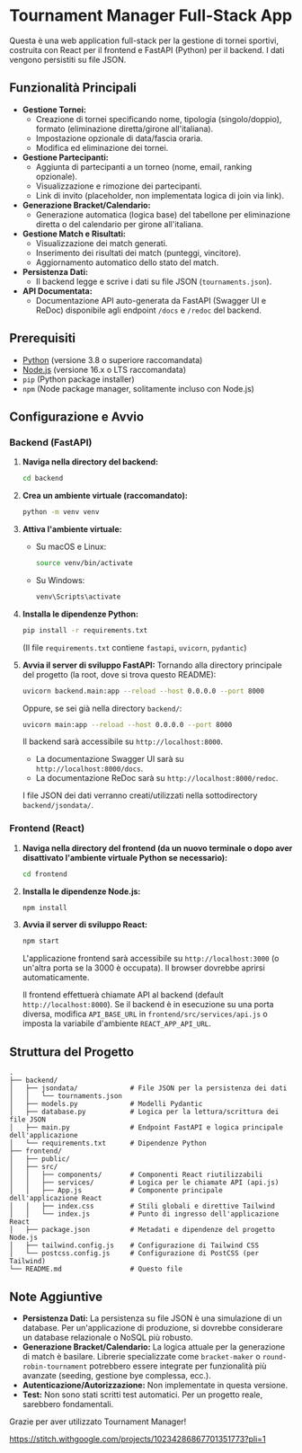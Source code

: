 # Tournament Manager Full-Stack App

Questa è una web application full-stack per la gestione di tornei sportivi, costruita con React per il frontend e FastAPI (Python) per il backend. I dati vengono persistiti su file JSON.

## Funzionalità Principali

- **Gestione Tornei:**
  - Creazione di tornei specificando nome, tipologia (singolo/doppio), formato (eliminazione diretta/girone all'italiana).
  - Impostazione opzionale di data/fascia oraria.
  - Modifica ed eliminazione dei tornei.
- **Gestione Partecipanti:**
  - Aggiunta di partecipanti a un torneo (nome, email, ranking opzionale).
  - Visualizzazione e rimozione dei partecipanti.
  - Link di invito (placeholder, non implementata logica di join via link).
- **Generazione Bracket/Calendario:**
  - Generazione automatica (logica base) del tabellone per eliminazione diretta o del calendario per girone all'italiana.
- **Gestione Match e Risultati:**
  - Visualizzazione dei match generati.
  - Inserimento dei risultati dei match (punteggi, vincitore).
  - Aggiornamento automatico dello stato del match.
- **Persistenza Dati:**
  - Il backend legge e scrive i dati su file JSON (`tournaments.json`).
- **API Documentata:**
  - Documentazione API auto-generata da FastAPI (Swagger UI e ReDoc) disponibile agli endpoint `/docs` e `/redoc` del backend.

## Prerequisiti

- [Python](https://www.python.org/) (versione 3.8 o superiore raccomandata)
- [Node.js](https://nodejs.org/) (versione 16.x o LTS raccomandata)
- `pip` (Python package installer)
- `npm` (Node package manager, solitamente incluso con Node.js)

## Configurazione e Avvio

### Backend (FastAPI)

1.  **Naviga nella directory del backend:**
    ```bash
    cd backend
    ```

2.  **Crea un ambiente virtuale (raccomandato):**
    ```bash
    python -m venv venv
    ```

3.  **Attiva l'ambiente virtuale:**
    - Su macOS e Linux:
      ```bash
      source venv/bin/activate
      ```
    - Su Windows:
      ```bash
      venv\Scripts\activate
      ```

4.  **Installa le dipendenze Python:**
    ```bash
    pip install -r requirements.txt
    ```
    (Il file `requirements.txt` contiene `fastapi`, `uvicorn`, `pydantic`)

5.  **Avvia il server di sviluppo FastAPI:**
    Tornando alla directory principale del progetto (la root, dove si trova questo README):
    ```bash
    uvicorn backend.main:app --reload --host 0.0.0.0 --port 8000
    ```
    Oppure, se sei già nella directory `backend/`:
    ```bash
    uvicorn main:app --reload --host 0.0.0.0 --port 8000
    ```
    Il backend sarà accessibile su `http://localhost:8000`.
    - La documentazione Swagger UI sarà su `http://localhost:8000/docs`.
    - La documentazione ReDoc sarà su `http://localhost:8000/redoc`.

    I file JSON dei dati verranno creati/utilizzati nella sottodirectory `backend/jsondata/`.

### Frontend (React)

1.  **Naviga nella directory del frontend (da un nuovo terminale o dopo aver disattivato l'ambiente virtuale Python se necessario):**
    ```bash
    cd frontend
    ```

2.  **Installa le dipendenze Node.js:**
    ```bash
    npm install
    ```

3.  **Avvia il server di sviluppo React:**
    ```bash
    npm start
    ```
    L'applicazione frontend sarà accessibile su `http://localhost:3000` (o un'altra porta se la 3000 è occupata). Il browser dovrebbe aprirsi automaticamente.

    Il frontend effettuerà chiamate API al backend (default `http://localhost:8000`). Se il backend è in esecuzione su una porta diversa, modifica `API_BASE_URL` in `frontend/src/services/api.js` o imposta la variabile d'ambiente `REACT_APP_API_URL`.

## Struttura del Progetto

```
.
├── backend/
│   ├── jsondata/             # File JSON per la persistenza dei dati
│   │   └── tournaments.json
│   ├── models.py             # Modelli Pydantic
│   ├── database.py           # Logica per la lettura/scrittura dei file JSON
│   ├── main.py               # Endpoint FastAPI e logica principale dell'applicazione
│   └── requirements.txt      # Dipendenze Python
├── frontend/
│   ├── public/
│   ├── src/
│   │   ├── components/       # Componenti React riutilizzabili
│   │   ├── services/         # Logica per le chiamate API (api.js)
│   │   ├── App.js            # Componente principale dell'applicazione React
│   │   ├── index.css         # Stili globali e direttive Tailwind
│   │   └── index.js          # Punto di ingresso dell'applicazione React
│   ├── package.json          # Metadati e dipendenze del progetto Node.js
│   ├── tailwind.config.js    # Configurazione di Tailwind CSS
│   └── postcss.config.js     # Configurazione di PostCSS (per Tailwind)
└── README.md                 # Questo file
```

## Note Aggiuntive

- **Persistenza Dati:** La persistenza su file JSON è una simulazione di un database. Per un'applicazione di produzione, si dovrebbe considerare un database relazionale o NoSQL più robusto.
- **Generazione Bracket/Calendario:** La logica attuale per la generazione di match è basilare. Librerie specializzate come `bracket-maker` o `round-robin-tournament` potrebbero essere integrate per funzionalità più avanzate (seeding, gestione bye complessa, ecc.).
- **Autenticazione/Autorizzazione:** Non implementate in questa versione.
- **Test:** Non sono stati scritti test automatici. Per un progetto reale, sarebbero fondamentali.

Grazie per aver utilizzato Tournament Manager!


https://stitch.withgoogle.com/projects/10234286867701351773?pli=1

